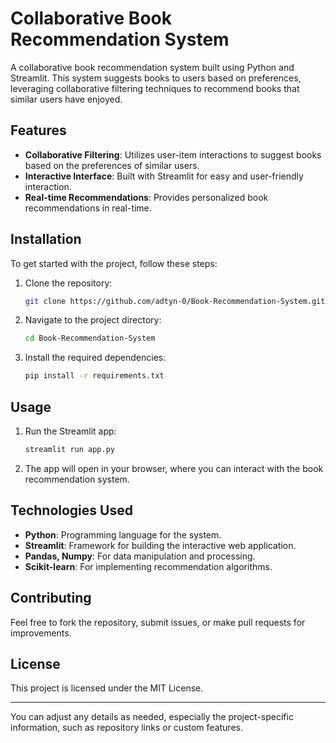 # Collaborative Book Recommendation System

A collaborative book recommendation system built using Python and Streamlit. This system suggests books to users based on preferences, leveraging collaborative filtering techniques to recommend books that similar users have enjoyed.

## Features

- **Collaborative Filtering**: Utilizes user-item interactions to suggest books based on the preferences of similar users.
- **Interactive Interface**: Built with Streamlit for easy and user-friendly interaction.
- **Real-time Recommendations**: Provides personalized book recommendations in real-time.

## Installation

To get started with the project, follow these steps:

1. Clone the repository:
   ```bash
   git clone https://github.com/adtyn-0/Book-Recommendation-System.git
   ```

2. Navigate to the project directory:
   ```bash
   cd Book-Recommendation-System
   ```

3. Install the required dependencies:
   ```bash
   pip install -r requirements.txt
   ```

## Usage

1. Run the Streamlit app:
   ```bash
   streamlit run app.py
   ```

2. The app will open in your browser, where you can interact with the book recommendation system.

## Technologies Used

- **Python**: Programming language for the system.
- **Streamlit**: Framework for building the interactive web application.
- **Pandas, Numpy**: For data manipulation and processing.
- **Scikit-learn**: For implementing recommendation algorithms.

## Contributing

Feel free to fork the repository, submit issues, or make pull requests for improvements.

## License

This project is licensed under the MIT License.

---

You can adjust any details as needed, especially the project-specific information, such as repository links or custom features.
